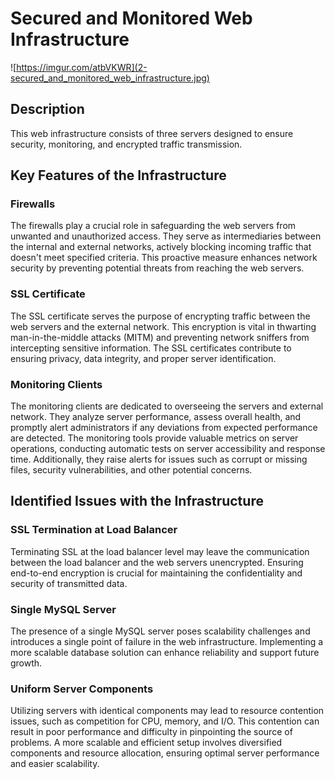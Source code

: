 # Secured and Monitored Web Infrastructure

![https://imgur.com/atbVKWR](2-secured_and_monitored_web_infrastructure.jpg)

## Description

This web infrastructure consists of three servers designed to ensure security, monitoring, and encrypted traffic transmission.

## Key Features of the Infrastructure

### Firewalls
The firewalls play a crucial role in safeguarding the web servers from unwanted and unauthorized access. They serve as intermediaries between the internal and external networks, actively blocking incoming traffic that doesn't meet specified criteria. This proactive measure enhances network security by preventing potential threats from reaching the web servers.

### SSL Certificate
The SSL certificate serves the purpose of encrypting traffic between the web servers and the external network. This encryption is vital in thwarting man-in-the-middle attacks (MITM) and preventing network sniffers from intercepting sensitive information. The SSL certificates contribute to ensuring privacy, data integrity, and proper server identification.

### Monitoring Clients
The monitoring clients are dedicated to overseeing the servers and external network. They analyze server performance, assess overall health, and promptly alert administrators if any deviations from expected performance are detected. The monitoring tools provide valuable metrics on server operations, conducting automatic tests on server accessibility and response time. Additionally, they raise alerts for issues such as corrupt or missing files, security vulnerabilities, and other potential concerns.

## Identified Issues with the Infrastructure

### SSL Termination at Load Balancer
Terminating SSL at the load balancer level may leave the communication between the load balancer and the web servers unencrypted. Ensuring end-to-end encryption is crucial for maintaining the confidentiality and security of transmitted data.

### Single MySQL Server
The presence of a single MySQL server poses scalability challenges and introduces a single point of failure in the web infrastructure. Implementing a more scalable database solution can enhance reliability and support future growth.

### Uniform Server Components
Utilizing servers with identical components may lead to resource contention issues, such as competition for CPU, memory, and I/O. This contention can result in poor performance and difficulty in pinpointing the source of problems. A more scalable and efficient setup involves diversified components and resource allocation, ensuring optimal server performance and easier scalability.
